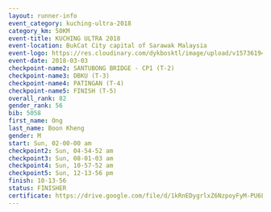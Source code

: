 ```yaml
--- 
layout: runner-info 
event_category: kuching-ultra-2018 
category_km: 50KM 
event-title: KUCHING ULTRA 2018 
event-location: BukCat City capital of Sarawak Malaysia 
event-logo: https://res.cloudinary.com/dykbosktl/image/upload/v1573619473/Logo/kuching-ultra-2018-logo_tlpvm5.png 
event-date: 2018-03-03 
checkpoint-name2: SANTUBONG BRIDGE - CP1 (T-2) 
checkpoint-name3: DBKU (T-3) 
checkpoint-name4: PATINGAN (T-4) 
checkpoint-name5: FINISH (T-5) 
overall_rank: 82
gender_rank: 56
bib: 5058
first_name: Ong
last_name: Boon Kheng
gender: M
start: Sun, 02-00-00 am
checkpoint2: Sun, 04-54-52 am
checkpoint3: Sun, 08-01-03 am
checkpoint4: Sun, 10-57-52 am
checkpoint5: Sun, 12-13-56 pm
finish: 10-13-56
status: FINISHER
certificate: https://drive.google.com/file/d/1kRnEDygrlxZ6NzpoyFyM-PU6L3pBhe/view?usp=sharing","CERTIFICATE")
--- 
```

